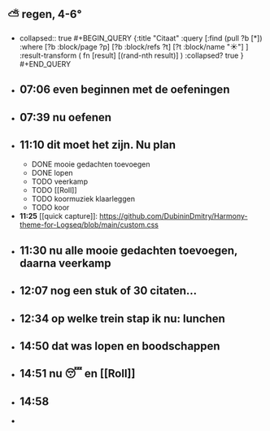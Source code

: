 ## ⛅ regen, 4-6°
- collapsed:: true
  #+BEGIN_QUERY 
  {:title "Citaat"
   :query [:find (pull ?b [*])
     :where 
       [?b :block/page ?p]
       [?b :block/refs ?t]
       [?t :block/name "☀️"]
   ]
   :result-transform ( fn [result] [(rand-nth result)] )
   :collapsed? true
  }
  #+END_QUERY
- ## 07:06 even beginnen met de oefeningen
- ## 07:39  nu oefenen
- ## 11:10 dit moet het zijn. Nu plan
	- DONE mooie gedachten toevoegen
	- DONE lopen
	- TODO veerkamp
	- TODO [[Roll]]
	- TODO koormuziek klaarleggen
	- TODO koor
- **11:25** [[quick capture]]:  https://github.com/DubininDmitry/Harmony-theme-for-Logseq/blob/main/custom.css
- ## 11:30 nu alle mooie gedachten toevoegen, daarna veerkamp
- ## 12:07  nog een stuk of 30 citaten...
- ## 12:34 op welke trein stap ik nu: lunchen
- ## 14:50 dat was lopen en boodschappen
- ## 14:51  nu 😴 en [[Roll]]
- ## 14:58
-